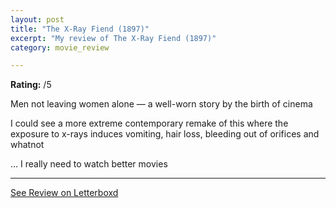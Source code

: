 ```yaml
---
layout: post
title: "The X-Ray Fiend (1897)"
excerpt: "My review of The X-Ray Fiend (1897)"
category: movie_review

---
```


**Rating:** /5

Men not leaving women alone — a well-worn story by the birth of cinema

I could see a more extreme contemporary remake of this where the exposure to x-rays induces vomiting, hair loss, bleeding out of orifices and whatnot

… I really need to watch better movies

<hr>

[See Review on Letterboxd](https://boxd.it/3XiLEN)
